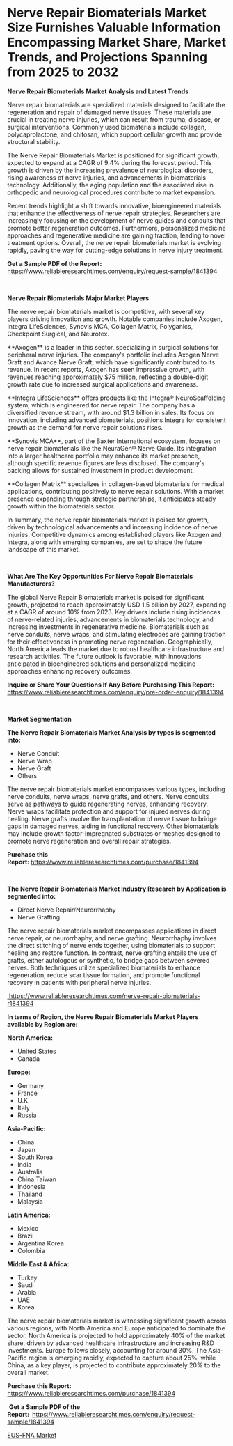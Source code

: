 <p><h1>Nerve Repair Biomaterials Market Size Furnishes Valuable Information Encompassing Market Share, Market Trends, and Projections Spanning from 2025 to 2032</h1></p><p><strong>Nerve Repair Biomaterials Market Analysis and Latest Trends</strong></p>
<p><p>Nerve repair biomaterials are specialized materials designed to facilitate the regeneration and repair of damaged nerve tissues. These materials are crucial in treating nerve injuries, which can result from trauma, disease, or surgical interventions. Commonly used biomaterials include collagen, polycaprolactone, and chitosan, which support cellular growth and provide structural stability.</p><p>The Nerve Repair Biomaterials Market is positioned for significant growth, expected to expand at a CAGR of 9.4% during the forecast period. This growth is driven by the increasing prevalence of neurological disorders, rising awareness of nerve injuries, and advancements in biomaterials technology. Additionally, the aging population and the associated rise in orthopedic and neurological procedures contribute to market expansion.</p><p>Recent trends highlight a shift towards innovative, bioengineered materials that enhance the effectiveness of nerve repair strategies. Researchers are increasingly focusing on the development of nerve guides and conduits that promote better regeneration outcomes. Furthermore, personalized medicine approaches and regenerative medicine are gaining traction, leading to novel treatment options. Overall, the nerve repair biomaterials market is evolving rapidly, paving the way for cutting-edge solutions in nerve injury treatment.</p></p>
<p><strong>Get a Sample PDF of the Report:&nbsp;</strong> <a href="https://www.reliableresearchtimes.com/enquiry/request-sample/1841394?utm_campaign=3041&utm_medium=2&utm_source=Github&utm_content=ia&utm_term=05032025&utm_id=nerve-repair-biomaterials">https://www.reliableresearchtimes.com/enquiry/request-sample/1841394</a></p>
<p>&nbsp;</p>
<p><strong>Nerve Repair Biomaterials Major Market Players</strong></p>
<p><p>The nerve repair biomaterials market is competitive, with several key players driving innovation and growth. Notable companies include Axogen, Integra LifeSciences, Synovis MCA, Collagen Matrix, Polyganics, Checkpoint Surgical, and Neurotex.</p><p>**Axogen** is a leader in this sector, specializing in surgical solutions for peripheral nerve injuries. The company's portfolio includes Axogen Nerve Graft and Avance Nerve Graft, which have significantly contributed to its revenue. In recent reports, Axogen has seen impressive growth, with revenues reaching approximately $75 million, reflecting a double-digit growth rate due to increased surgical applications and awareness.</p><p>**Integra LifeSciences** offers products like the Integra® NeuroScaffolding system, which is engineered for nerve repair. The company has a diversified revenue stream, with around $1.3 billion in sales. Its focus on innovation, including advanced biomaterials, positions Integra for consistent growth as the demand for nerve repair solutions rises.</p><p>**Synovis MCA**, part of the Baxter International ecosystem, focuses on nerve repair biomaterials like the NeuraGen® Nerve Guide. Its integration into a larger healthcare portfolio may enhance its market presence, although specific revenue figures are less disclosed. The company's backing allows for sustained investment in product development.</p><p>**Collagen Matrix** specializes in collagen-based biomaterials for medical applications, contributing positively to nerve repair solutions. With a market presence expanding through strategic partnerships, it anticipates steady growth within the biomaterials sector.</p><p>In summary, the nerve repair biomaterials market is poised for growth, driven by technological advancements and increasing incidence of nerve injuries. Competitive dynamics among established players like Axogen and Integra, along with emerging companies, are set to shape the future landscape of this market.</p></p>
<p>&nbsp;</p>
<p><strong>What Are The Key Opportunities For Nerve Repair Biomaterials Manufacturers?</strong></p>
<p><p>The global Nerve Repair Biomaterials market is poised for significant growth, projected to reach approximately USD 1.5 billion by 2027, expanding at a CAGR of around 10% from 2023. Key drivers include rising incidences of nerve-related injuries, advancements in biomaterials technology, and increasing investments in regenerative medicine. Biomaterials such as nerve conduits, nerve wraps, and stimulating electrodes are gaining traction for their effectiveness in promoting nerve regeneration. Geographically, North America leads the market due to robust healthcare infrastructure and research activities. The future outlook is favorable, with innovations anticipated in bioengineered solutions and personalized medicine approaches enhancing recovery outcomes.</p></p>
<p><strong>Inquire or Share Your Questions If Any Before Purchasing This Report:</strong> <a href="https://www.reliableresearchtimes.com/enquiry/pre-order-enquiry/1841394?utm_campaign=3041&utm_medium=2&utm_source=Github&utm_content=ia&utm_term=05032025&utm_id=nerve-repair-biomaterials">https://www.reliableresearchtimes.com/enquiry/pre-order-enquiry/1841394</a></p>
<p>&nbsp;</p>
<p><strong>Market Segmentation</strong></p>
<p><strong>The Nerve Repair Biomaterials Market Analysis by types is segmented into:</strong></p>
<p><ul><li>Nerve Conduit</li><li>Nerve Wrap</li><li>Nerve Graft</li><li>Others</li></ul></p>
<p><p>The nerve repair biomaterials market encompasses various types, including nerve conduits, nerve wraps, nerve grafts, and others. Nerve conduits serve as pathways to guide regenerating nerves, enhancing recovery. Nerve wraps facilitate protection and support for injured nerves during healing. Nerve grafts involve the transplantation of nerve tissue to bridge gaps in damaged nerves, aiding in functional recovery. Other biomaterials may include growth factor-impregnated substrates or meshes designed to promote nerve regeneration and overall repair strategies.</p></p>
<p><strong>Purchase this Report:&nbsp;</strong><a href="https://www.reliableresearchtimes.com/purchase/1841394?utm_campaign=3041&utm_medium=2&utm_source=Github&utm_content=ia&utm_term=05032025&utm_id=nerve-repair-biomaterials">https://www.reliableresearchtimes.com/purchase/1841394</a></p>
<p>&nbsp;</p>
<p><strong>The Nerve Repair Biomaterials Market Industry Research by Application is segmented into:</strong></p>
<p><ul><li>Direct Nerve Repair/Neurorrhaphy</li><li>Nerve Grafting</li></ul></p>
<p><p>The nerve repair biomaterials market encompasses applications in direct nerve repair, or neurorrhaphy, and nerve grafting. Neurorrhaphy involves the direct stitching of nerve ends together, using biomaterials to support healing and restore function. In contrast, nerve grafting entails the use of grafts, either autologous or synthetic, to bridge gaps between severed nerves. Both techniques utilize specialized biomaterials to enhance regeneration, reduce scar tissue formation, and promote functional recovery in patients with peripheral nerve injuries.</p></p>
<p><a href="https://www.reliableresearchtimes.com/nerve-repair-biomaterials-r1841394?utm_campaign=3041&utm_medium=2&utm_source=Github&utm_content=ia&utm_term=05032025&utm_id=nerve-repair-biomaterials">&nbsp;https://www.reliableresearchtimes.com/nerve-repair-biomaterials-r1841394</a></p>
<p><strong>In terms of Region, the Nerve Repair Biomaterials Market Players available by Region are:</strong></p>
<p>
    <p> <strong> North America: </strong>
        <ul>
            <li>United States</li>
            <li>Canada</li>
        </ul>
        </p> 
    <p> <strong> Europe: </strong>
        <ul>
            <li>Germany</li>
            <li>France</li>
            <li>U.K.</li>
            <li>Italy</li>
            <li>Russia</li>
        </ul>
        </p> 
    <p> <strong> Asia-Pacific: </strong>
        <ul>
            <li>China</li>
            <li>Japan</li>
            <li>South Korea</li>
            <li>India</li>
            <li>Australia</li>
            <li>China Taiwan</li>
            <li>Indonesia</li>
            <li>Thailand</li>
            <li>Malaysia</li>
        </ul>
        </p> 
    <p> <strong> Latin America: </strong>
        <ul>
            <li>Mexico</li>
            <li>Brazil</li>
            <li>Argentina Korea</li>
            <li>Colombia</li>
        </ul>
        </p> 
    <p> <strong> Middle East & Africa: </strong>
        <ul>
            <li>Turkey</li>
            <li>Saudi</li>
            <li>Arabia</li>
            <li>UAE</li>
            <li>Korea</li>
        </ul>
    </p>
    </p>
<p><p>The nerve repair biomaterials market is witnessing significant growth across various regions, with North America and Europe anticipated to dominate the sector. North America is projected to hold approximately 40% of the market share, driven by advanced healthcare infrastructure and increasing R&D investments. Europe follows closely, accounting for around 30%. The Asia-Pacific region is emerging rapidly, expected to capture about 25%, while China, as a key player, is projected to contribute approximately 20% to the overall market.</p></p>
<p><strong>Purchase this Report: </strong><a href="https://www.reliableresearchtimes.com/purchase/1841394?utm_campaign=3041&utm_medium=2&utm_source=Github&utm_content=ia&utm_term=05032025&utm_id=nerve-repair-biomaterials">https://www.reliableresearchtimes.com/purchase/1841394</a></p>
<p>&nbsp;<strong>Get a Sample PDF of the Report:&nbsp;&nbsp;</strong><a href="https://www.reliableresearchtimes.com/enquiry/request-sample/1841394?utm_campaign=3041&utm_medium=2&utm_source=Github&utm_content=ia&utm_term=05032025&utm_id=nerve-repair-biomaterials">https://www.reliableresearchtimes.com/enquiry/request-sample/1841394</a></p>
<p><strong></strong></p>
<p><p><a href="https://github.com/rianttegang/Market-Research-Report-List-1/blob/main/eus-fna-market.md?utm_campaign=3041&utm_medium=2&utm_source=Github&utm_content=ia&utm_term=05032025&utm_id=nerve-repair-biomaterials">EUS-FNA Market</a></p></p>